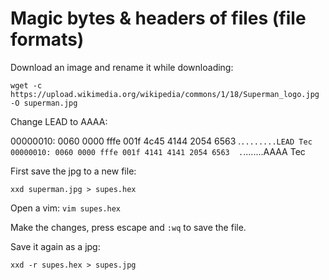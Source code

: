 # Magic bytes & headers of files (file formats)

Download an image and rename it while downloading:

`wget -c https://upload.wikimedia.org/wikipedia/commons/1/18/Superman_logo.jpg -O superman.jpg`

Change LEAD to AAAA:

00000010: 0060 0000 fffe 001f 4c45 4144 2054 6563  .`........LEAD Tec
00000010: 0060 0000 fffe 001f 4141 4141 2054 6563  .`........AAAA Tec

First save the jpg to a new file:

`xxd superman.jpg > supes.hex`

Open a vim: `vim supes.hex`

Make the changes, press escape and `:wq` to save the file.

Save it again as a jpg:

`xxd -r supes.hex > supes.jpg`
